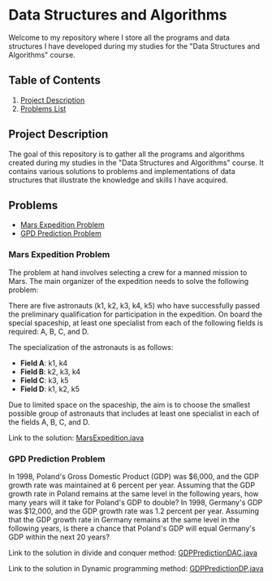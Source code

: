 # Data Structures and Algorithms

Welcome to my repository where I store all the programs and data structures I have developed during my studies for the "Data Structures and Algorithms" course.

## Table of Contents

1. [Project Description](#project-description)
2. [Problems List](#problems)

## Project Description

The goal of this repository is to gather all the programs and algorithms created during my studies in the "Data Structures and Algorithms" course. It contains various solutions to problems and implementations of data structures that illustrate the knowledge and skills I have acquired.

## Problems

- [Mars Expedition Problem](#mars-expedition-problem)
- [GPD Prediction Problem](#gpd-Prediction-problem)

### Mars Expedition Problem

The problem at hand involves selecting a crew for a manned mission to Mars. The main organizer of the expedition needs to solve the following problem:

There are five astronauts (k1, k2, k3, k4, k5) who have successfully passed the preliminary qualification for participation in the expedition. On board the special spaceship, at least one specialist from each of the following fields is required: A, B, C, and D.

The specialization of the astronauts is as follows:
- **Field A**: k1, k4
- **Field B**: k2, k3, k4
- **Field C**: k3, k5
- **Field D**: k1, k2, k5

Due to limited space on the spaceship, the aim is to choose the smallest possible group of astronauts that includes at least one specialist in each of the fields A, B, C, and D.

Link to the solution: [MarsExpedition.java](https://github.com/hubertfus/Data_structures_and_algorithms/blob/master/src/MarsExpedition.java)

### GPD Prediction Problem

In 1998, Poland's Gross Domestic Product (GDP) was $6,000, and the GDP growth rate was maintained at 6 percent per year. Assuming that the GDP growth rate in Poland remains at the same level in the following years, how many years will it take for Poland's GDP to double? In 1998, Germany's GDP was $12,000, and the GDP growth rate was 1.2 percent per year. Assuming that the GDP growth rate in Germany remains at the same level in the following years, is there a chance that Poland's GDP will equal Germany's GDP within the next 20 years?

Link to the solution in divide and conquer method: [GDPPredictionDAC.java](https://github.com/hubertfus/Data_structures_and_algorithms/blob/master/src/GDPPredictionDAC.java)

Link to the solution in Dynamic programming method: [GDPPredictionDP.java](https://github.com/hubertfus/Data_structures_and_algorithms/blob/master/src/GDPPredictionDP.java)
